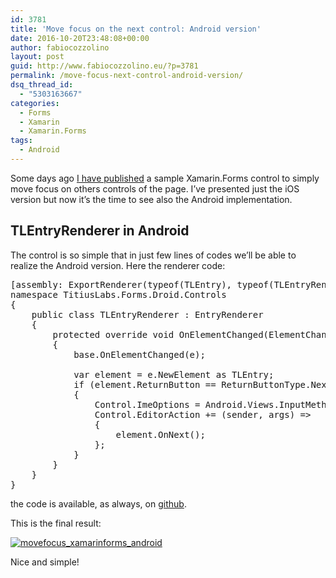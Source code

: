 ```yaml
---
id: 3781
title: 'Move focus on the next control: Android version'
date: 2016-10-20T23:48:08+00:00
author: fabiocozzolino
layout: post
guid: http://www.fabiocozzolino.eu/?p=3781
permalink: /move-focus-next-control-android-version/
dsq_thread_id:
  - "5303163667"
categories:
  - Forms
  - Xamarin
  - Xamarin.Forms
tags:
  - Android
---
```

Some days ago [I have published](http://www.fabiocozzolino.eu/move-focus-next-control-xamarin-forms/) a sample Xamarin.Forms control to simply move focus on others controls of the page. I&#8217;ve presented just the iOS version but now it&#8217;s the time to see also the Android implementation.

## TLEntryRenderer in Android

The control is so simple that in just few lines of codes we&#8217;ll be able to realize the Android version. Here the renderer code:

<pre class="brush: csharp; title: ; notranslate" title="">[assembly: ExportRenderer(typeof(TLEntry), typeof(TLEntryRenderer))]
namespace TitiusLabs.Forms.Droid.Controls
{
	public class TLEntryRenderer : EntryRenderer
	{
		protected override void OnElementChanged(ElementChangedEventArgs&lt;Entry&gt; e)
		{
			base.OnElementChanged(e);

			var element = e.NewElement as TLEntry;
			if (element.ReturnButton == ReturnButtonType.Next)
			{
				Control.ImeOptions = Android.Views.InputMethods.ImeAction.Next;
				Control.EditorAction += (sender, args) =&gt;
				{
					element.OnNext();
				};
			}
		}
	}
}
</pre>

the code is available, as always, on [github](https://github.com/fabiocozzolino/TitiusLabs.Xamarin/blob/master/TitiusLabs.Forms.Droid/Controls/TLEntryRenderer.cs).

This is the final result:

[<img class="alignnone size-full wp-image-3791" src="https://i2.wp.com/www.fabiocozzolino.eu/wp-content/uploads/2016/10/MoveFocus_XamarinForms_Android.gif?resize=512%2C844" alt="movefocus_xamarinforms_android" data-recalc-dims="1" />](https://i2.wp.com/www.fabiocozzolino.eu/wp-content/uploads/2016/10/MoveFocus_XamarinForms_Android.gif)

Nice and simple!